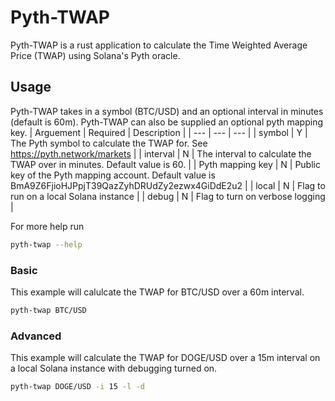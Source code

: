 # Pyth-TWAP

Pyth-TWAP is a rust application to calculate the Time Weighted Average Price (TWAP) using Solana's Pyth oracle. 
## Usage
Pyth-TWAP takes in a symbol (BTC/USD) and an optional interval in minutes (default is 60m). Pyth-TWAP can also be supplied an optional pyth mapping key.
| Arguement | Required  | Description |
| --- | --- | --- |
| symbol | Y  | The Pyth symbol to calculate the TWAP for. See https://pyth.network/markets |
| interval | N | The interval to calculate the TWAP over in minutes. Default value is 60. |
| Pyth mapping key | N | Public key of the Pyth mapping account. Default value is BmA9Z6FjioHJPpjT39QazZyhDRUdZy2ezwx4GiDdE2u2 |
| local | N | Flag to run on a local Solana instance |
| debug | N | Flag to turn on verbose logging |

For more help run
```bash
pyth-twap --help
```
### Basic
This example will calulcate the TWAP for BTC/USD over a 60m interval.
```bash
pyth-twap BTC/USD
```
### Advanced
This example will calculate the TWAP for DOGE/USD over a 15m interval on a local Solana instance with debugging turned on.
```bash
pyth-twap DOGE/USD -i 15 -l -d
```
